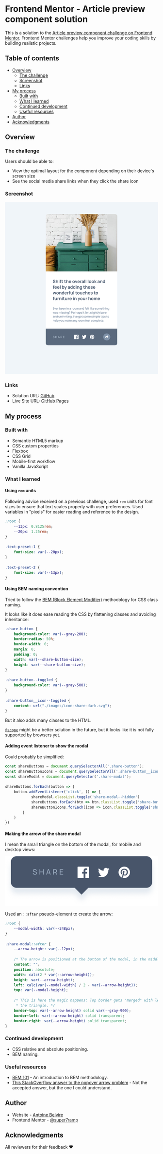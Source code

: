 # Frontend Mentor - Article preview component solution

This is a solution to
the [Article preview component challenge on Frontend Mentor](https://www.frontendmentor.io/challenges/article-preview-component-dYBN_pYFT).
Frontend Mentor challenges help you improve your coding skills by building realistic projects.

## Table of contents

- [Overview](#overview)
    - [The challenge](#the-challenge)
    - [Screenshot](#screenshot)
    - [Links](#links)
- [My process](#my-process)
    - [Built with](#built-with)
    - [What I learned](#what-i-learned)
    - [Continued development](#continued-development)
    - [Useful resources](#useful-resources)
- [Author](#author)
- [Acknowledgments](#acknowledgments)

## Overview

### The challenge

Users should be able to:

- View the optimal layout for the component depending on their device's screen size
- See the social media share links when they click the share icon

### Screenshot

![](./screenshot.png)

### Links

- Solution URL: [GitHub](https://github.com/super7ramp/frontend-mentor/9-article-preview-component)
- Live Site
  URL: [GitHub Pages](https://super7ramp.github.io/frontend-mentor/9-article-preview-component/article-preview-component-master)

## My process

### Built with

- Semantic HTML5 markup
- CSS custom properties
- Flexbox
- CSS Grid
- Mobile-first workflow
- Vanilla JavaScript

### What I learned

#### Using `rem` units

Following advice received on a previous challenge, used `rem` units for font sizes to ensure that text scales
properly with user preferences. Used variables in "pixels" for easier reading and reference to the design.

```css
:root {
    --13px: 0.8125rem;
    --20px: 1.25rem;
}

.text-preset-1 {
    font-size: var(--20px);
}

.text-preset-2 {
    font-size: var(--13px);
}
```

#### Using BEM naming convention

Tried to follow the [BEM (Block Element Modifier)](https://getbem.com/introduction/) methodology for CSS class naming.

It looks like it does ease reading the CSS by flattening classes and avoiding inheritance:

```css
.share-button {
    background-color: var(--gray-200);
    border-radius: 50%;
    border-width: 0;
    margin: 0;
    padding: 0;
    width: var(--share-button-size);
    height: var(--share-button-size);
}

.share-button--toggled {
    background-color: var(--gray-500);
}

.share-button__icon--toggled {
    content: url("./images/icon-share-dark.svg");
}
```

But it also adds many classes to the HTML.

[`@scope`](https://blog.logrocket.com/css-scope-replace-bem/) might be a better solution in the future, but it looks
like it is not fully supported by browsers yet.

#### Adding event listener to show the modal

Could probably be simplified:

```js
const shareButtons = document.querySelectorAll('.share-button');
const shareButtonIcons = document.querySelectorAll('.share-button__icon');
const shareModal = document.querySelector('.share-modal');

shareButtons.forEach(button => {
    button.addEventListener('click', () => {
            shareModal.classList.toggle('share-modal--hidden')
            shareButtons.forEach(btn => btn.classList.toggle('share-button--toggled'))
            shareButtonIcons.forEach(icon => icon.classList.toggle('share-button__icon--toggled'))
        }
    )
})
```

#### Making the arrow of the share modal

I mean the small triangle on the bottom of the modal, for mobile and desktop views:

![](arrow.png)

Used an `::after` pseudo-element to create the arrow:

```css
:root {
    --modal-width: var(--248px);
}

.share-modal::after {
    --arrow-height: var(--12px);

    /* The arrow is positioned at the bottom of the modal, in the middle */
    content: "";
    position: absolute;
    width: calc(2 * var(--arrow-height));
    height: var(--arrow-height);
    left: calc(var(--modal-width) / 2 - var(--arrow-height));
    top: var(--modal-height);

    /* This is here the magic happens: Top border gets "merged" with left and right transparent borders, creating
     * the triangle. */
    border-top: var(--arrow-height) solid var(--gray-900);
    border-left: var(--arrow-height) solid transparent;
    border-right: var(--arrow-height) solid transparent;
}
```

### Continued development

- CSS relative and absolute positioning.
- BEM naming.

### Useful resources

- [BEM 101](https://css-tricks.com/bem-101/) - An introduction to BEM methodology.
- [This StackOverflow answer to the popover arrow problem](https://stackoverflow.com/a/32386763) - Not the accepted
  answer, but the one I could understand.

## Author

- Website - [Antoine Belvire](https://belv.re)
- Frontend Mentor - [@super7ramp](https://www.frontendmentor.io/profile/super7ramp)

## Acknowledgments

All reviewers for their feedback ❤️
